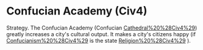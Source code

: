 # Confucian Academy (Civ4)

Strategy.
The Confucian Academy (Confucian [Cathedral%20%28Civ4%29](Cathedral)) greatly increases a city's cultural output. It makes a city's citizens happy (if [Confucianism%20%28Civ4%29](Confucianism) is the state [Religion%20%28Civ4%29](religion) ).